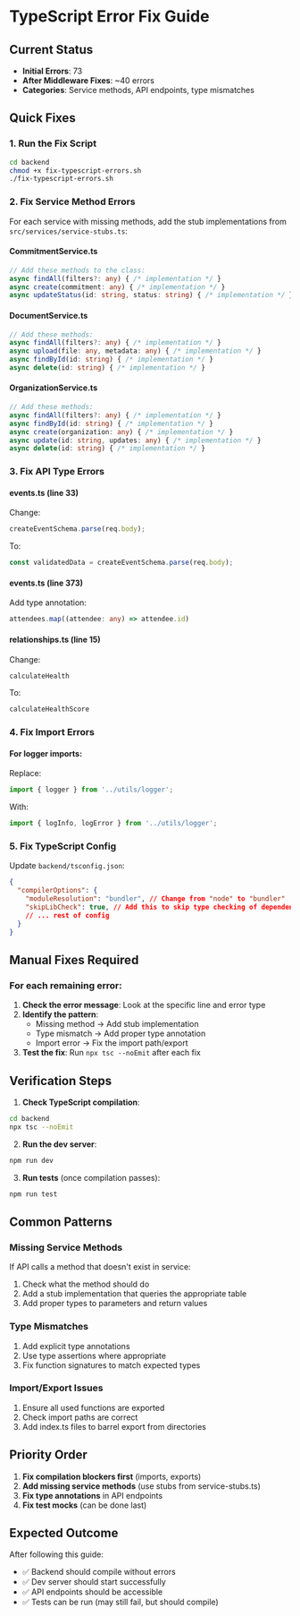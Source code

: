 # TypeScript Error Fix Guide

## Current Status
- **Initial Errors**: 73
- **After Middleware Fixes**: ~40 errors
- **Categories**: Service methods, API endpoints, type mismatches

## Quick Fixes

### 1. Run the Fix Script
```bash
cd backend
chmod +x fix-typescript-errors.sh
./fix-typescript-errors.sh
```

### 2. Fix Service Method Errors

For each service with missing methods, add the stub implementations from `src/services/service-stubs.ts`:

#### CommitmentService.ts
```typescript
// Add these methods to the class:
async findAll(filters?: any) { /* implementation */ }
async create(commitment: any) { /* implementation */ }
async updateStatus(id: string, status: string) { /* implementation */ }
```

#### DocumentService.ts
```typescript
// Add these methods:
async findAll(filters?: any) { /* implementation */ }
async upload(file: any, metadata: any) { /* implementation */ }
async findById(id: string) { /* implementation */ }
async delete(id: string) { /* implementation */ }
```

#### OrganizationService.ts
```typescript
// Add these methods:
async findAll(filters?: any) { /* implementation */ }
async findById(id: string) { /* implementation */ }
async create(organization: any) { /* implementation */ }
async update(id: string, updates: any) { /* implementation */ }
async delete(id: string) { /* implementation */ }
```

### 3. Fix API Type Errors

#### events.ts (line 33)
Change:
```typescript
createEventSchema.parse(req.body);
```
To:
```typescript
const validatedData = createEventSchema.parse(req.body);
```

#### events.ts (line 373)
Add type annotation:
```typescript
attendees.map((attendee: any) => attendee.id)
```

#### relationships.ts (line 15)
Change:
```typescript
calculateHealth
```
To:
```typescript
calculateHealthScore
```

### 4. Fix Import Errors

#### For logger imports:
Replace:
```typescript
import { logger } from '../utils/logger';
```
With:
```typescript
import { logInfo, logError } from '../utils/logger';
```

### 5. Fix TypeScript Config

Update `backend/tsconfig.json`:
```json
{
  "compilerOptions": {
    "moduleResolution": "bundler", // Change from "node" to "bundler"
    "skipLibCheck": true, // Add this to skip type checking of dependencies
    // ... rest of config
  }
}
```

## Manual Fixes Required

### For each remaining error:

1. **Check the error message**: Look at the specific line and error type
2. **Identify the pattern**:
   - Missing method → Add stub implementation
   - Type mismatch → Add proper type annotation
   - Import error → Fix the import path/export
3. **Test the fix**: Run `npx tsc --noEmit` after each fix

## Verification Steps

1. **Check TypeScript compilation**:
```bash
cd backend
npx tsc --noEmit
```

2. **Run the dev server**:
```bash
npm run dev
```

3. **Run tests** (once compilation passes):
```bash
npm run test
```

## Common Patterns

### Missing Service Methods
If API calls a method that doesn't exist in service:
1. Check what the method should do
2. Add a stub implementation that queries the appropriate table
3. Add proper types to parameters and return values

### Type Mismatches
1. Add explicit type annotations
2. Use type assertions where appropriate
3. Fix function signatures to match expected types

### Import/Export Issues
1. Ensure all used functions are exported
2. Check import paths are correct
3. Add index.ts files to barrel export from directories

## Priority Order

1. **Fix compilation blockers first** (imports, exports)
2. **Add missing service methods** (use stubs from service-stubs.ts)
3. **Fix type annotations** in API endpoints
4. **Fix test mocks** (can be done last)

## Expected Outcome

After following this guide:
- ✅ Backend should compile without errors
- ✅ Dev server should start successfully
- ✅ API endpoints should be accessible
- ✅ Tests can be run (may still fail, but should compile)